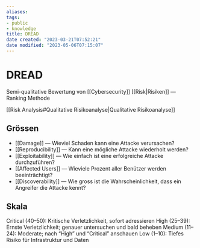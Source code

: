 ```yaml
---
aliases: 
tags: 
- public
- knowledge
title: DREAD
date created: "2023-03-21T07:52:21"
date modified: "2023-05-06T07:15:07"
---
```


# DREAD
Semi-qualitative Bewertung von [[Cybersecurity]] [[Risk|Risiken]] — Ranking Methode

 [[Risk Analysis#Qualitative Risikoanalyse|Qualitative Risikoanalyse]]

## Grössen
- [[Damage]] — Wieviel Schaden kann eine Attacke verursachen?
- [[Reproducibility]] — Kann eine mögliche Attacke wiederholt werden?
- [[Exploitability]] — Wie einfach ist eine erfolgreiche Attacke durchzuführen?
- [[Affected Users]] — Wieviele Prozent aller Benützer werden beeinträchtigt?
- [[Discoverability]] — Wie gross ist die Wahrscheinlichkeit, dass ein Angreifer die Attacke kennt?

## Skala
Critical (40–50): Kritische Verletzlichkeit, sofort adressieren
High (25–39): Ernste Verletzlichkeit; genauer untersuchen und bald beheben
Medium (11–24): Moderate; nach “High” und “Critical” anschauen
Low (1–10): Tiefes Risiko für Infrastruktur und Daten
